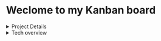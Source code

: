# Weclome to my Kanban board

<details>
<summary>Project Details</summary>
<br>
# How to run locally?

# TO DO

- [ ] Define database schema
- [ ] Build Routes
- [ ] Create all CRUD methods
- [ ] Test backend with Postman
- [ ] Deploy database to AWS? or keep locally? do both?
- [ ] Add stickers to project

# Questions

- Header.js -> why does this work (e, { name, path }), but not this ({ name, path })????
- How to think about mapping database schema to REST API? Should be thinking more about what the frontend will want to request / how user will use the app? Do I want a route for every table for CRUD operations?
- is this a legit URI: postgres://${user}:${password}@${host}:${port}/${database}? whats the go with postgres://

# Useful Links

[Express Docs](http://expressjs.com/en/api.html#app.use)
[Realational Database Schematic](https://dbdiagram.io/)
[node-postgres docs](https://node-postgres.com/features/connecting)

</details>

<details>
<summary>Tech overview</summary>
<br>
# Database Schema

# Routes

# Technologies I want to use

- React
- Cypress Testing
- Semantic UI
- SASS
- eslint / prettier
- firebase / cognito
- nodejs backend
- circle CI
- postgres database
- Postman testing
- error logging - sentry?
- secrets manager - aws?

</details>
<br>
